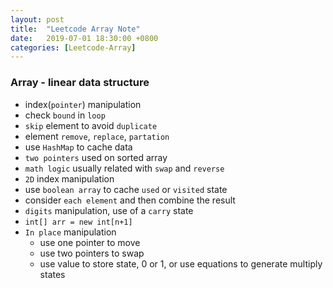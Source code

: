 ```yaml
---
layout: post
title:  "Leetcode Array Note"
date:   2019-07-01 18:30:00 +0800
categories: [Leetcode-Array]
---
```

### Array - linear data structure
- index(`pointer`) manipulation
- check `bound` in `loop`
- `skip` element to avoid `duplicate`
- element `remove`, `replace`, `partation`
- use `HashMap` to cache data
- `two pointers` used on sorted array
- `math logic` usually related with `swap` and `reverse`
- `2D` index manipulation
- use `boolean array` to cache `used` or `visited` state
- consider `each element` and then combine the result
- `digits` manipulation, use of a `carry` state
- `int[] arr = new int[n+1]`
- `In place` manipulation
    - use one pointer to move
    - use two pointers to swap
    - use value to store state, 0 or 1, or use equations to generate multiply states


